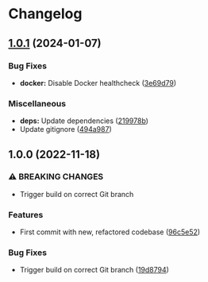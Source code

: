 # Changelog

## [1.0.1](https://github.com/mountaindude/garo-gnm3d-moxa/compare/garo-gnm3d-moxa-v1.0.0...garo-gnm3d-moxa-v1.0.1) (2024-01-07)


### Bug Fixes

* **docker:** Disable Docker healthcheck ([3e69d79](https://github.com/mountaindude/garo-gnm3d-moxa/commit/3e69d79847f6e301f3f619673e90829c87c34bb2))


### Miscellaneous

* **deps:** Update dependencies ([219978b](https://github.com/mountaindude/garo-gnm3d-moxa/commit/219978b75d80a79b563231de655e322b5130fc22))
* Update gitignore ([494a987](https://github.com/mountaindude/garo-gnm3d-moxa/commit/494a987c1b59cfc6a498ea2689440c9d8d18cc04))

## 1.0.0 (2022-11-18)


### ⚠ BREAKING CHANGES

* Trigger build on correct Git branch

### Features

* First commit with new, refactored codebase ([96c5e52](https://github.com/mountaindude/garo-gnm3d-moxa/commit/96c5e52e164a8c273aae35db93fab685211d7074))


### Bug Fixes

* Trigger build on correct Git branch ([19d8794](https://github.com/mountaindude/garo-gnm3d-moxa/commit/19d8794b2a2b6b0dc77d0c242c96c76e31156cf7))
